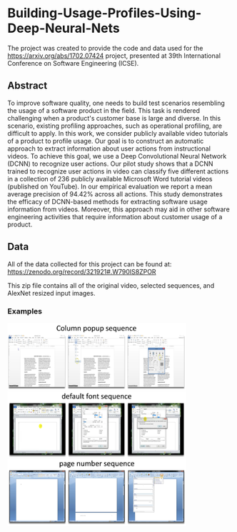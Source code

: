 # Building-Usage-Profiles-Using-Deep-Neural-Nets

 The project was created to provide the code and data used for the https://arxiv.org/abs/1702.07424 project, presented at 39th International Conference on Software Engineering (ICSE).

 ## Abstract

 To improve software quality, one needs to build test scenarios resembling the usage of a software product in the field. This task is rendered challenging when a product's customer base is large and diverse. In this scenario, existing profiling approaches, such as operational profiling, are difficult to apply. In this work, we consider publicly available video tutorials of a product to profile usage. Our goal is to construct an automatic approach to extract information about user actions from instructional videos. To achieve this goal, we use a Deep Convolutional Neural Network (DCNN) to recognize user actions. Our pilot study shows that a DCNN trained to recognize user actions in video can classify five different actions in a collection of 236 publicly available Microsoft Word tutorial videos (published on YouTube). In our empirical evaluation we report a mean average precision of 94.42% across all actions. This study demonstrates the efficacy of DCNN-based methods for extracting software usage information from videos. Moreover, this approach may aid in other software engineering activities that require information about customer usage of a product.
 
 ## Data
 
 All of the data collected for this project can be found at:
 https://zenodo.org/record/321921#.W790IS8ZPOR
 
 This zip file contains all of the original video, selected sequences, and AlexNet resized input images.
 
  ### Examples
  
  <img src="https://github.com/DCurro/Building-Usage-Profiles-Using-Deep-Neural-Nets/blob/master/github_images/column_popup.png" width="400">
  
  <img src="https://github.com/DCurro/Building-Usage-Profiles-Using-Deep-Neural-Nets/blob/master/github_images/default_font.png" width="400">
  
  <img src="https://github.com/DCurro/Building-Usage-Profiles-Using-Deep-Neural-Nets/blob/master/github_images/page_number.png" width="400">
 
